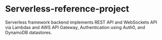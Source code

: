 # Serverless-reference-project
Serverless framework backend implements REST API and WebSockets API via Lambdas and AWS API Gateway, Authentication using Auth0, and DynamoDB datastores.
